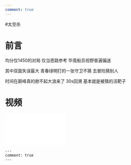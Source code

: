 ```yaml
---
comment: true
---
```


#太空杀 

# 前言

均分仅1450的对局 仅当思路参考 毕竟船员视野普遍偏迷

其中双面失误最大 青春绿明打的一张守卫不猜 去冒险猜别人

时间在巅峰真的掀不起大浪来了 30s回溯 基本就是被猜的活靶子

# 视频

<iframe src="//player.bilibili.com/player.html?isOutside=true&aid=112863670698626&bvid=BV1jYeZeKEYk&cid=500001630277365&p=1" scrolling="no" border="0" frameborder="no" framespacing="0" allowfullscreen="true" height=100 width=200></iframe>


```
---
comment: true
---
```
